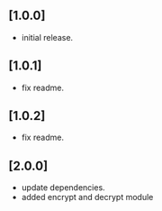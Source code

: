 ## [1.0.0]
* initial release.
## [1.0.1]
* fix readme.
## [1.0.2]
* fix readme.

## [2.0.0]
* update dependencies.
* added encrypt and decrypt module